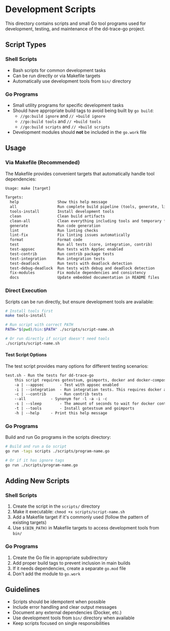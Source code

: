 # Development Scripts

This directory contains scripts and small Go tool programs used for development, testing, and maintenance of the dd-trace-go project.

## Script Types

### Shell Scripts

- Bash scripts for common development tasks
- Can be run directly or via Makefile targets
- Automatically use development tools from `bin/` directory

### Go Programs

- Small utility programs for specific development tasks
- Should have appropriate build tags to avoid being built by `go build`:
  - `//go:build ignore` and `// +build ignore`
  - `//go:build tools` and `// +build tools`
  - `//go:build scripts` and `// +build scripts`
- Development modules should **not** be included in the `go.work` file

## Usage

### Via Makefile (Recommended)

The Makefile provides convenient targets that automatically handle tool dependencies:

[embedmd]:# (../tmp/make-help.txt)
```txt
Usage: make [target]

Targets:
  help                 Show this help message
  all                  Run complete build pipeline (tools, generate, lint, test)
  tools-install        Install development tools
  clean                Clean build artifacts
  clean-all            Clean everything including tools and temporary files
  generate             Run code generation
  lint                 Run linting checks
  lint-fix             Fix linting issues automatically
  format               Format code
  test                 Run all tests (core, integration, contrib)
  test-appsec          Run tests with AppSec enabled
  test-contrib         Run contrib package tests
  test-integration     Run integration tests
  test-deadlock        Run tests with deadlock detection
  test-debug-deadlock  Run tests with debug and deadlock detection
  fix-modules          Fix module dependencies and consistency
  docs                 Update embedded documentation in README files
```

### Direct Execution

Scripts can be run directly, but ensure development tools are available:

```bash
# Install tools first
make tools-install

# Run script with correct PATH
PATH="$(pwd)/bin:$PATH" ./scripts/script-name.sh

# Or run directly if script doesn't need tools
./scripts/script-name.sh
```

#### Test Script Options

The test script provides many options for different testing scenarios:

[embedmd]:# (../tmp/test-help.txt)
```txt
test.sh - Run the tests for dd-trace-go
	this script requires gotestsum, goimports, docker and docker-compose.
	-a | --appsec		- Test with appsec enabled
	-i | --integration	- Run integration tests. This requires docker and docker-compose. Resource usage is significant when combined with --contrib
	-c | --contrib		- Run contrib tests
	--all			- Synonym for -l -a -i -c
	-s | --sleep		- The amount of seconds to wait for docker containers to be ready - default: 30 seconds
	-t | --tools		- Install gotestsum and goimports
	-h | --help		- Print this help message
```

### Go Programs

Build and run Go programs in the scripts directory:

```bash
# Build and run a Go script
go run -tags scripts ./scripts/program-name.go

# Or if it has ignore tags
go run ./scripts/program-name.go
```

## Adding New Scripts

### Shell Scripts

1. Create the script in the `scripts/` directory
2. Make it executable: `chmod +x scripts/script-name.sh`
3. Add a Makefile target if it's commonly used (follow the pattern of existing targets)
4. Use `$(BIN_PATH)` in Makefile targets to access development tools from `bin/`

### Go Programs

1. Create the Go file in appropriate subdirectory
2. Add proper build tags to prevent inclusion in main builds
3. If it needs dependencies, create a separate `go.mod` file
4. Don't add the module to `go.work`

## Guidelines

- Scripts should be idempotent when possible
- Include error handling and clear output messages
- Document any external dependencies (Docker, etc.)
- Use development tools from `bin/` directory when available
- Keep scripts focused on single responsibilities
